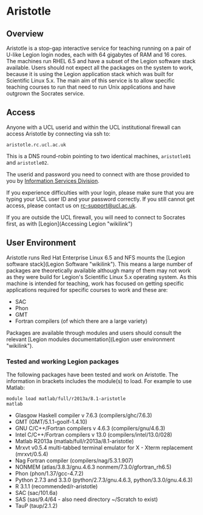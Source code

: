 ---
---

# Aristotle

## Overview

Aristotle is a stop-gap interactive service for teaching running on a pair of U-like Legion login nodes, each with 64 gigabytes of RAM and 16 cores. The machines run RHEL 6.5 and have a subset of the Legion software stack available. Users should not expect all the packages on the system to work, because it is using the Legion application stack which was built for Scientific Linux 5.x. The main aim of this service is to allow specific teaching courses to run that need to run Unix applications and have outgrown the Socrates service.

## Access

Anyone with a UCL userid and within the UCL institutional firewall can access Aristotle by connecting via ssh to:

`aristotle.rc.ucl.ac.uk`

This is a DNS round-robin pointing to two identical machines, `aristotle01` and `aristotle02`.

The userid and password you need to connect with are those provided to you by [Information Services Division](http://ucl.ac.uk/isd).

If you experience difficulties with your login, please make sure that you are typing your UCL user ID and your password correctly. If you still cannot get access, please contact us on [rc-support@ucl.ac.uk](mailto:rc-support@ucl.ac.uk).

If you are outside the UCL firewall, you will need to connect to Socrates first, as with [Legion](Accessing Legion "wikilink")

## User Environment

Aristotle runs Red Hat Enterprise Linux 6.5 and NFS mounts the [Legion software stack](Legion Software "wikilink"). This means a large number of packages are theoretically available although many of them may not work as they were build for Legion's Scientific Linux 5.x operating system. As this machine is intended for teaching, work has focused on getting specific applications required for specific courses to work and these are:

-   SAC
-   Phon
-   GMT
-   Fortran compilers (of which there are a large variety)

Packages are available through modules and users should consult the relevant [Legion modules documentation](Legion user environment "wikilink").

### Tested and working Legion packages

The following packages have been tested and work on Aristotle. The information in brackets includes the module(s) to load. For example to use Matlab:

```
module load matlab/full/r2013a/8.1-aristotle
matlab
```

-   Glasgow Haskell compiler v 7.6.3 (compilers/ghc/7.6.3)
-   GMT (GMT/5.1.1-goolf-1.4.10)
-   GNU C/C++/Fortran compilers v 4.6.3 (compilers/gnu/4.6.3)
-   Intel C/C++/Fortran compilers v 13.0 (compilers/intel/13.0/028)
-   Matlab R2013a (matlab/full/r2013a/8.1-aristotle)
-   Mrxvt v0.5.4 multi-tabbed terminal emulator for X - Xterm replacement (mrxvt/0.5.4)
-   Nag Fortran compiler (compilers/nag/5.3.1.907)
-   NONMEM (atlas/3.8.3/gnu.4.6.3 nonmem/7.3.0/gfortran\_rh6.5)
-   Phon (phon/1.37/gcc-4.7.2)
-   Python 2.7.3 and 3.3.0 (python/2.7.3/gnu.4.6.3, python/3.3.0/gnu.4.6.3)
-   R 3.1.1 (recommended/r-aristotle)
-   SAC (sac/101.6a)
-   SAS (sas/9.4/64 - also need directory \~/Scratch to exist)
-   TauP (taup/2.1.2)

